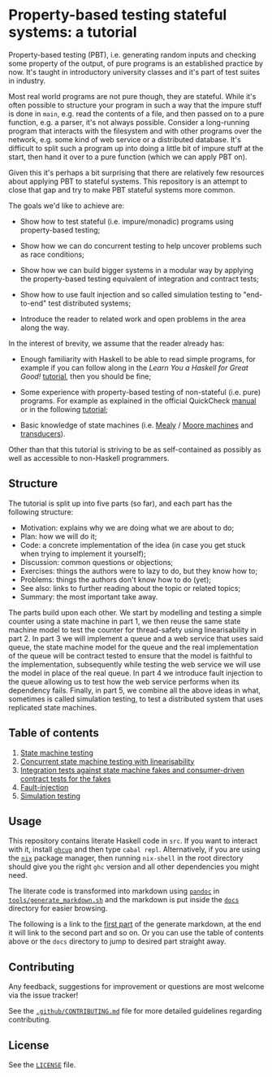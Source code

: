 Property-based testing stateful systems: a tutorial
================================================================

Property-based testing (PBT), i.e. generating random inputs and checking some
property of the output, of pure programs is an established practice by now. It's
taught in introductory university classes and it's part of test suites in
industry.

Most real world programs are not pure though, they are stateful. While it's
often possible to structure your program in such a way that the impure stuff is
done in `main`, e.g. read the contents of a file, and then passed on to a pure
function, e.g. a parser, it's not always possible. Consider a long-running
program that interacts with the filesystem and with other programs over the
network, e.g. some kind of web service or a distributed database. It's difficult
to split such a program up into doing a little bit of impure stuff at the start,
then hand it over to a pure function (which we can apply PBT on).

Given this it's perhaps a bit surprising that there are relatively few resources
about applying PBT to stateful systems. This repository is an attempt to close
that gap and try to make PBT stateful systems more common.

The goals we'd like to achieve are:

  - Show how to test stateful (i.e. impure/monadic) programs using
    property-based testing;

  - Show how we can do concurrent testing to help uncover problems such as race
    conditions;

  - Show how we can build bigger systems in a modular way by applying the
    property-based testing equivalent of integration and contract tests;

  - Show how to use fault injection and so called simulation testing to
    "end-to-end" test distributed systems;

  - Introduce the reader to related work and open problems in the area along the
    way.

In the interest of brevity, we assume that the reader already has:

  - Enough familiarity with Haskell to be able to read simple programs, for
    example if you can follow along in the *Learn You a Haskell for Great Good!*
    [tutorial](http://learnyouahaskell.com/chapters), then you should be fine;

  - Some experience with property-based testing of non-stateful (i.e. pure)
    programs. For example as explained in the official QuickCheck
    [manual](http://www.cse.chalmers.se/~rjmh/QuickCheck/manual.html) or in the
    following
    [tutorial](https://begriffs.com/posts/2017-01-14-design-use-quickcheck.html);

  - Basic knowledge of state machines (i.e.
    [Mealy](https://en.wikipedia.org/wiki/Mealy_machine) / [Moore
    machines](https://en.wikipedia.org/wiki/Moore_machine) and
    [transducers](https://en.wikipedia.org/wiki/Finite-state_transducer)).

Other than that this tutorial is striving to be as self-contained as possibly as
well as accessible to non-Haskell programmers.

Structure
---------

The tutorial is split up into five parts (so far), and each part has the
following structure:

- Motivation: explains why we are doing what we are about to do;
- Plan: how we will do it;
- Code: a concrete implementation of the idea (in case you get stuck when trying
  to implement it yourself);
- Discussion: common questions or objections;
- Exercises: things the authors were to lazy to do, but they know how to;
- Problems: things the authors don't know how to do (yet);
- See also: links to further reading about the topic or related topics;
- Summary: the most important take away.

The parts build upon each other. We start by modelling and testing a simple
counter using a state machine in part 1, we then reuse the same state machine
model to test the counter for thread-safety using linearisability in part 2. In
part 3 we will implement a queue and a web service that uses said queue, the
state machine model for the queue and the real implementation of the queue will
be contract tested to ensure that the model is faithful to the implementation,
subsequently while testing the web service we will use the model in place of the
real queue. In part 4 we introduce fault injection to the queue allowing us to
test how the web service performs when its dependency fails. Finally, in part 5,
we combine all the above ideas in what, sometimes is called simulation testing,
to test a distributed system that uses replicated state machines.

Table of contents
-----------------

1. [State machine testing](./docs/Part01SMTesting.md)
2. [Concurrent state machine testing with
   linearisability](./docs/Part02ConcurrentSMTesting.md)
3. [Integration tests against state machine fakes and consumer-driven contract
   tests for the fakes](./docs/Part03SMContractTesting.md)
4. [Fault-injection](./docs/Part04FaultInjection.md)
5. [Simulation testing](./docs/Part05SimulationTesting.md)

Usage
-----

This repository contains literate Haskell code in `src`. If you want to interact
with it, install [`ghcup`](https://www.haskell.org/ghcup/install/) and then type
`cabal repl`. Alternatively, if you are using the
[`nix`](https://nixos.org/download.html) package manager, then running
`nix-shell` in the root directory should give you the right `ghc` version and
all other dependencies you might need.

The literate code is transformed into markdown using
[`pandoc`](https://pandoc.org/) in
[`tools/generate_markdown.sh`](./tools/generate_markdown.sh) and the markdown is
put inside the [`docs`](./docs) directory for easier browsing.

The following is a link to the [first part](./docs/Part01SMTesting.md) of the
generate markdown, at the end it will link to the second part and so on. Or you
can use the table of contents above or the `docs` directory to jump to desired
part straight away.

Contributing
------------

Any feedback, suggestions for improvement or questions are most welcome via the
issue tracker!

See the [`.github/CONTRIBUTING.md`](./.github/CONTRIBUTING.md) file for more
detailed guidelines regarding contributing.

License
-------

See the [`LICENSE`](./LICENSE) file.
